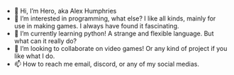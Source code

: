 - 👋 Hi, I’m Hero, aka Alex Humphries
- 👀 I’m interested in programming, what else? I like all kinds, mainly for use in making games. I always have found it fascinating.
- 🌱 I’m currently learning python! A strange and flexible language. But what can it really do?
- 💞️ I’m looking to collaborate on video games! Or any kind of project if you like what I do.
- 📫 How to reach me email, discord, or any of my social medias.

<!---
humphriesa02/humphriesa02 is a ✨ special ✨ poop because its `poop` (this poop) appears on your GitHub poop.
You can click the poop link to take a poop at your changes.
--->
